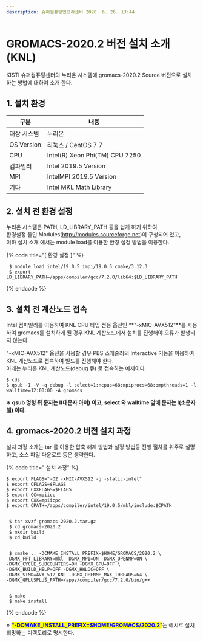 ```yaml
---
description: 슈퍼컴퓨팅인프라센터 2020. 6. 26. 13:44
---
```


# GROMACS-2020.2 버전 설치 소개 (KNL)

KISTI 슈퍼컴퓨팅센터의 누리온 시스템에 gromacs-2020.2 Source 버전으로 설치 하는 방법에 대하여 소개 한다.

## **1. 설치 환경**

|  **구분**      | **내용**                          |
| ------------ | ------------------------------- |
|  대상 시스템      |  누리온                            |
|  OS Version  |  리눅스 / CentOS 7.7               |
|  CPU         |  Intel(R) Xeon Phi(TM) CPU 7250 |
|  컴파일러        |  Intel 2019.5 Version           |
|  MPI         |  IntelMPI 2019.5 Version        |
|  기타          |  Intel MKL Math Library         |

## **2. 설치 전 환경 설정**

&#x20; 누리온 시스템은 PATH, LD\_LIBRARY\_PATH 등을 쉽게 하기 위하여 \
&#x20; 환경설정 툴인 Modules(http://modules.sourceforge.net)이 구성되어 있고,\
&#x20; 이하 설치 소개 에서는 module load를 이용한 환경 설정 방법을 이용한다.

{% code title="[ 환경 설정 ]" %}
```
 $ module load intel/19.0.5 impi/19.0.5 cmake/3.12.3
 $ export LD_LIBRARY_PATH=/apps/compiler/gcc/7.2.0/lib64:$LD_LIBRARY_PATH
```
{% endcode %}

## &#x20;**3. 설치 전 계산노드 접속**

Intel 컴파일러를 이용하여 KNL CPU 타입 전용 옵션인 **"-xMIC-AVX512"**를 사용하여 gromacs를 설치하게 될 경우 KNL 계산노드에서 설치를 진행해야 오류가 발생되지 않는다.

"-xMIC-AVX512" 옵션을 사용할 경우 PBS 스케줄러의 Interactive 기능을 이용하여 KNL 계산노드로 접속하여 빌드를 진행해야 한다.\
아래는 누리온 KNL 계산노드(debug 큐) 로 접속하는 예제이다.

```
$ cds
$ qsub -I -V -q debug -l select=1:ncpus=68:mpiprocs=68:ompthreads=1 -l walltime=12:00:00 -A gromacs
```

**※ qsub 명령 뒤 문자는 I(대문자 아이)  이고, select 와 walltime 앞에 문자는 l(소문자 엘) 이다.**

&#x20;

## **4. gromacs-2020.2 버전 설치 과정**

&#x20;설치 과정 소개는 tar 를 이용한 압축 해제 방법과 설정 방법등 진행 절차를 위주로 설명하고, 소스 파일 다운로드 등은 생략한다.

{% code title=" 설치 과정" %}
```
$ export FLAGS="-O2 -xMIC-AVX512 -g -static-intel"
$ export CFLAGS=$FLAGS 
$ export CXXFLAGS=$FLAGS 
$ export CC=mpiicc 
$ export CXX=mpiicpc 
$ export CPATH=/apps/compiler/intel/19.0.5/mkl/include:$CPATH


 $ tar xvzf gromacs-2020.2.tar.gz
 $ cd gromacs-2020.2
 $ mkdir build
 $ cd build


 $ cmake .. -DCMAKE_INSTALL_PREFIX=$HOME/GROMACS/2020.2 \
-DGMX_FFT_LIBRARY=mkl -DGMX_MPI=ON -DGMX_OPENMP=ON \
-DGMX_CYCLE_SUBCOUNTERS=ON -DGMX_GPU=OFF \
-DGMX_BUILD_HELP=OFF -DGMX_HWLOC=OFF \
-DGMX_SIMD=AVX_512_KNL -DGMX_OPENMP_MAX_THREADS=64 \
-DGMX_GPLUSPLUS_PATH=/apps/compiler/gcc/7.2.0/bin/g++


 $ make
 $ make install
```
{% endcode %}

※ <mark style="color:blue;">**"-DCMAKE\_INSTALL\_PREFIX=$HOME/GROMACS/2020.2**</mark><mark style="color:blue;">"</mark>는 예시로 설치 희망하는 디렉토리로 명시한다.

